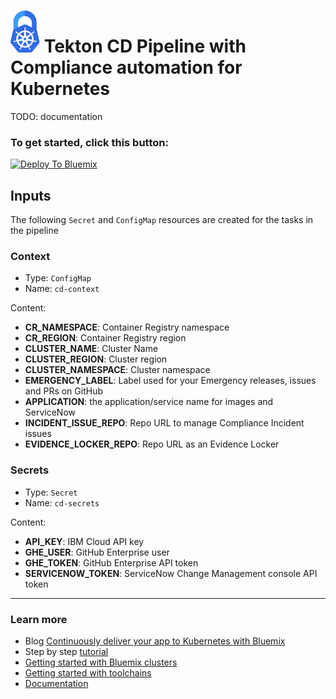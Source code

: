 # ![Icon](./.bluemix/secure-lock-kubernetes.png) Tekton CD Pipeline with Compliance automation for Kubernetes

TODO: documentation

### To get started, click this button:
[![Deploy To Bluemix](https://console.bluemix.net/devops/graphics/create_toolchain_button.png)](https://cloud.ibm.com/devops/setup/deploy?repository=https://github.ibm.com/one-pipeline/compliance-cd-toolchain)


## Inputs

The following `Secret` and `ConfigMap` resources are created for the tasks in the pipeline

### Context

 - Type: `ConfigMap`
 - Name: `cd-context`

Content: 

 - **CR_NAMESPACE**: Container Registry namespace
 - **CR_REGION**: Container Registry region
 - **CLUSTER_NAME**: Cluster Name
 - **CLUSTER_REGION**: Cluster region
 - **CLUSTER_NAMESPACE**: Cluster namespace
 - **EMERGENCY_LABEL**: Label used for your Emergency releases, issues and PRs on GitHub
 - **APPLICATION**: the application/service name for images and ServiceNow
 - **INCIDENT_ISSUE_REPO**: Repo URL to manage Compliance Incident issues
 - **EVIDENCE_LOCKER_REPO**: Repo URL as an Evidence Locker

### Secrets

 - Type: `Secret`
 - Name: `cd-secrets`

Content: 

 - **API_KEY**: IBM Cloud API key
 - **GHE_USER**: GitHub Enterprise user
 - **GHE_TOKEN**: GitHub Enterprise API token
 - **SERVICENOW_TOKEN**: ServiceNow Change Management console API token

---
### Learn more 

* Blog [Continuously deliver your app to Kubernetes with Bluemix](https://www.ibm.com/blogs/bluemix/2017/07/continuously-deliver-your-app-to-kubernetes-with-bluemix/)
* Step by step [tutorial](https://www.ibm.com/devops/method/tutorials/tc_secure_kube)
* [Getting started with Bluemix clusters](https://console.bluemix.net/docs/containers/container_index.html?pos=2)
* [Getting started with toolchains](https://bluemix.net/devops/getting-started)
* [Documentation](https://console.bluemix.net/docs/services/ContinuousDelivery/index.html?pos=2)
